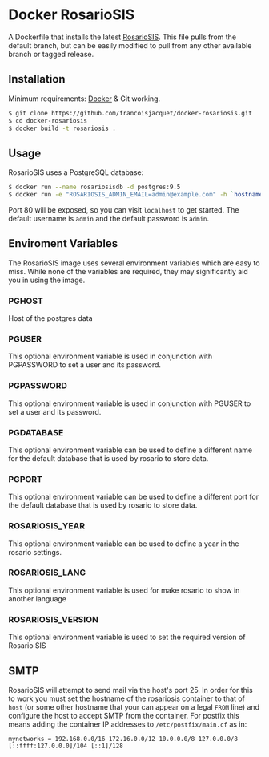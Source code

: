 Docker RosarioSIS
=================

A Dockerfile that installs the latest [RosarioSIS](https://www.rosariosis.org/). This file pulls from the default branch, but can be easily modified to pull from any other available branch or tagged release.

## Installation

Minimum requirements: [Docker](https://www.docker.com/) & Git working.

```bash
$ git clone https://github.com/francoisjacquet/docker-rosariosis.git
$ cd docker-rosariosis
$ docker build -t rosariosis .
```

## Usage

RosarioSIS uses a PostgreSQL database:

```bash
$ docker run --name rosariosisdb -d postgres:9.5
$ docker run -e "ROSARIOSIS_ADMIN_EMAIL=admin@example.com" -h `hostname -f` -d -p 80:80 --name rosariosis --link rosariosisdb:rosariosisdb rosariosis
```

Port 80 will be exposed, so you can visit `localhost` to get started. The default username is `admin` and the default password is `admin`.

## Enviroment Variables

The RosarioSIS image uses several environment variables which are easy to miss. While none of the variables are required, they may significantly aid you in using the image.

### PGHOST

Host of the postgres data

### PGUSER

This optional environment variable is used in conjunction with PGPASSWORD to set a user and its password.

### PGPASSWORD

This optional environment variable is used in conjunction with PGUSER to set a user and its password.

### PGDATABASE

This optional environment variable can be used to define a different name for the default database that is used by rosario to store data.

### PGPORT

This optional environment variable can be used to define a different port for the default database that is used by rosario to store data.

### ROSARIOSIS_YEAR

This optional environment variable can be used to define a year in the rosario settings.

### ROSARIOSIS_LANG

This optional environment variable is used for make rosario to show in another language

### ROSARIOSIS_VERSION

This optional environment variable is used to set the required version of Rosario SIS


## SMTP

RosarioSIS will attempt to send mail via the host's port 25. In order for this to work you must set the hostname of the rosariosis container to that of `host` (or some other hostname that your can appear on a legal `FROM` line) and configure the host to accept SMTP from the container. For postfix this means adding the container IP addresses to `/etc/postfix/main.cf` as in:

```
mynetworks = 192.168.0.0/16 172.16.0.0/12 10.0.0.0/8 127.0.0.0/8 [::ffff:127.0.0.0]/104 [::1]/128
```

